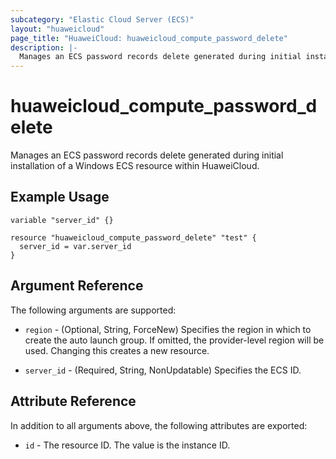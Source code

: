 ```yaml
---
subcategory: "Elastic Cloud Server (ECS)"
layout: "huaweicloud"
page_title: "HuaweiCloud: huaweicloud_compute_password_delete"
description: |-
  Manages an ECS password records delete generated during initial installation of a Windows ECS resource within HuaweiCloud.
---
```


# huaweicloud_compute_password_delete

Manages an ECS password records delete generated during initial installation of a Windows ECS resource within HuaweiCloud.

## Example Usage

```hcl
variable "server_id" {}

resource "huaweicloud_compute_password_delete" "test" {
  server_id = var.server_id
}
```

## Argument Reference

The following arguments are supported:

* `region` - (Optional, String, ForceNew) Specifies the region in which to create the auto launch group.
  If omitted, the provider-level region will be used. Changing this creates a new resource.

* `server_id` - (Required, String, NonUpdatable) Specifies the ECS ID.

## Attribute Reference

In addition to all arguments above, the following attributes are exported:

* `id` - The resource ID. The value is the instance ID.
